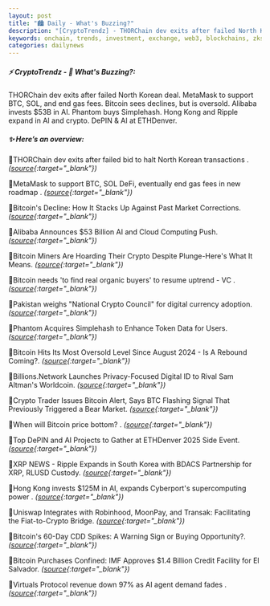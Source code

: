 ```yaml
---
layout: post
title: "🏙️ Daily - What's Buzzing?"
description: "[CryptoTrendz] - THORChain dev exits after failed North Korean deal. MetaMask to support BTC, SOL, and end gas fees. Bitcoin sees declines, but is oversold. Alibaba invests $53B in AI. Phantom buys Simplehash. Hong Kong and Ripple expand in AI and crypto. DePIN & AI at ETHDenver."
keywords: onchain, trends, investment, exchange, web3, blockchains, zksync, airdrop, solana
categories: dailynews
---
```


##### ⚡ CryptoTrendz - 📌 *What's Buzzing?:*

THORChain dev exits after failed North Korean deal. MetaMask to support BTC, SOL, and end gas fees. Bitcoin sees declines, but is oversold. Alibaba invests $53B in AI. Phantom buys Simplehash. Hong Kong and Ripple expand in AI and crypto. DePIN & AI at ETHDenver.

##### ✨ *Here’s an overview:*


🔹THORChain dev exits after failed bid to halt North Korean transactions . *([source](https://s.avyag.com/g62b){:target="_blank"})*

🔹MetaMask to support BTC, SOL DeFi, eventually end gas fees in new roadmap . *([source](https://s.avyag.com/yurm){:target="_blank"})*

🔹Bitcoin's Decline: How It Stacks Up Against Past Market Corrections. *([source](https://s.avyag.com/rsya){:target="_blank"})*

🔹Alibaba Announces $53 Billion AI and Cloud Computing Push. *([source](https://s.avyag.com/cgr6){:target="_blank"})*

🔹Bitcoin Miners Are Hoarding Their Crypto Despite Plunge-Here's What It Means. *([source](https://s.avyag.com/0oat){:target="_blank"})*

🔹Bitcoin needs 'to find real organic buyers' to resume uptrend - VC . *([source](https://s.avyag.com/bee0){:target="_blank"})*

🔹Pakistan weighs "National Crypto Council" for digital currency adoption. *([source](https://s.avyag.com/8ulr){:target="_blank"})*

🔹Phantom Acquires Simplehash to Enhance Token Data for Users. *([source](https://s.avyag.com/33kq){:target="_blank"})*

🔹Bitcoin Hits Its Most Oversold Level Since August 2024 - Is A Rebound Coming?. *([source](https://s.avyag.com/hast){:target="_blank"})*

🔹Billions.Network Launches Privacy-Focused Digital ID to Rival Sam Altman's Worldcoin. *([source](https://s.avyag.com/uamy){:target="_blank"})*

🔹Crypto Trader Issues Bitcoin Alert, Says BTC Flashing Signal That Previously Triggered a Bear Market. *([source](https://s.avyag.com/9lm2){:target="_blank"})*

🔹When will Bitcoin price bottom? . *([source](https://s.avyag.com/1ewr){:target="_blank"})*

🔹Top DePIN and AI Projects to Gather at ETHDenver 2025 Side Event. *([source](https://s.avyag.com/vlji){:target="_blank"})*

🔹XRP NEWS - Ripple Expands in South Korea with BDACS Partnership for XRP, RLUSD Custody. *([source](https://s.avyag.com/l5px){:target="_blank"})*

🔹Hong Kong invests $125M in AI, expands Cyberport's supercomputing power . *([source](https://s.avyag.com/ie3e){:target="_blank"})*

🔹Uniswap Integrates with Robinhood, MoonPay, and Transak: Facilitating the Fiat-to-Crypto Bridge. *([source](https://s.avyag.com/u8ui){:target="_blank"})*

🔹Bitcoin's 60-Day CDD Spikes: A Warning Sign or Buying Opportunity?. *([source](https://s.avyag.com/lmzk){:target="_blank"})*

🔹Bitcoin Purchases Confined: IMF Approves $1.4 Billion Credit Facility for El Salvador. *([source](https://s.avyag.com/tb1v){:target="_blank"})*

🔹Virtuals Protocol revenue down 97% as AI agent demand fades . *([source](https://s.avyag.com/yl3g){:target="_blank"})*
